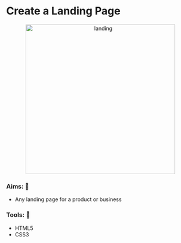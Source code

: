 # Create a Landing Page 

<p align="center">
  <img src="https://i.ibb.co/RzWTgNF/landing.jpg" alt="landing" width="400">
 </p>

### Aims: :dart:

- Any landing page for a product or business 

### Tools: :toolbox:

- HTML5
- CSS3


